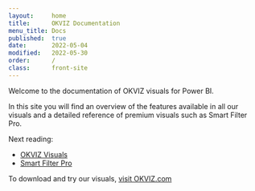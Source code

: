 ```yaml
---
layout:     home
title:      OKVIZ Documentation
menu_title: Docs
published:  true
date:       2022-05-04
modified:   2022-05-30
order:      /
class:      front-site
---
```

Welcome to the documentation of OKVIZ visuals for Power BI.

In this site you will find an overview of the features available in all our visuals and a detailed reference of premium visuals such as Smart Filter Pro.

Next reading:

- [OKVIZ Visuals](general)
- [Smart Filter Pro](smart-filter-pro)

To download and try our visuals, [visit OKVIZ.com](https://okviz.com)